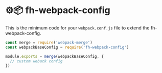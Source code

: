 ⚙️📦 fh-webpack-config
====================

This is the minimum code for your `webpack.conf.js` file to extend the fh-webpack-config.
```javascript
const merge = require('webpack-merge')
const webpackBaseConfig = require('fh-webpack-config')

module.exports = merge(webpackBaseConfig, {
  // custom weback config
})
```
